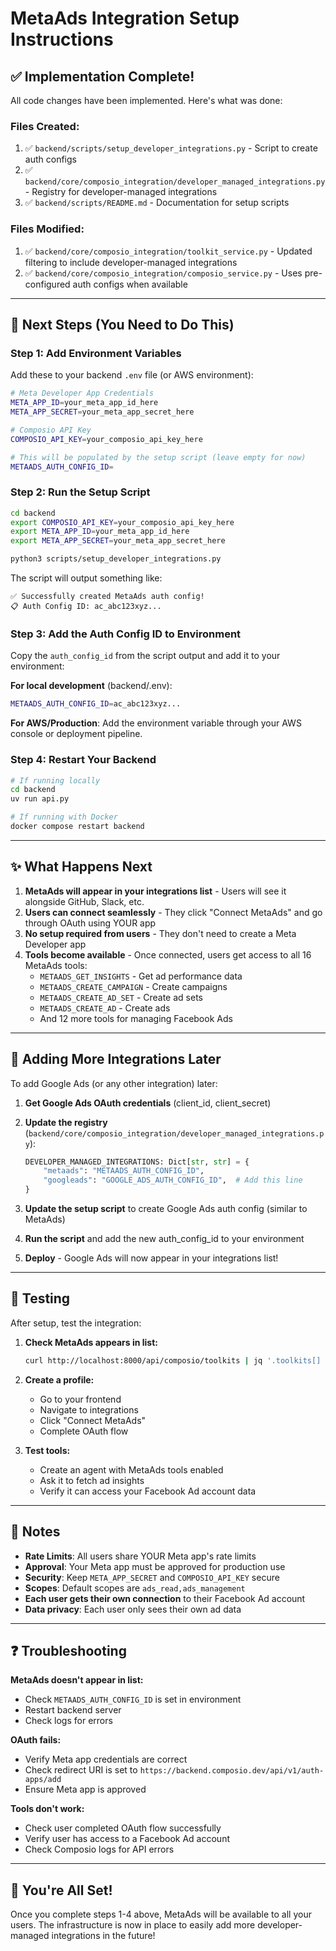 # MetaAds Integration Setup Instructions

## ✅ Implementation Complete!

All code changes have been implemented. Here's what was done:

### Files Created:
1. ✅ `backend/scripts/setup_developer_integrations.py` - Script to create auth configs
2. ✅ `backend/core/composio_integration/developer_managed_integrations.py` - Registry for developer-managed integrations
3. ✅ `backend/scripts/README.md` - Documentation for setup scripts

### Files Modified:
1. ✅ `backend/core/composio_integration/toolkit_service.py` - Updated filtering to include developer-managed integrations
2. ✅ `backend/core/composio_integration/composio_service.py` - Uses pre-configured auth configs when available

---

## 🚀 Next Steps (You Need to Do This)

### Step 1: Add Environment Variables

Add these to your backend `.env` file (or AWS environment):

```bash
# Meta Developer App Credentials
META_APP_ID=your_meta_app_id_here
META_APP_SECRET=your_meta_app_secret_here

# Composio API Key
COMPOSIO_API_KEY=your_composio_api_key_here

# This will be populated by the setup script (leave empty for now)
METAADS_AUTH_CONFIG_ID=
```

### Step 2: Run the Setup Script

```bash
cd backend
export COMPOSIO_API_KEY=your_composio_api_key_here
export META_APP_ID=your_meta_app_id_here
export META_APP_SECRET=your_meta_app_secret_here

python3 scripts/setup_developer_integrations.py
```

The script will output something like:
```
✅ Successfully created MetaAds auth config!
📋 Auth Config ID: ac_abc123xyz...
```

### Step 3: Add the Auth Config ID to Environment

Copy the `auth_config_id` from the script output and add it to your environment:

**For local development** (backend/.env):
```bash
METAADS_AUTH_CONFIG_ID=ac_abc123xyz...
```

**For AWS/Production**:
Add the environment variable through your AWS console or deployment pipeline.

### Step 4: Restart Your Backend

```bash
# If running locally
cd backend
uv run api.py

# If running with Docker
docker compose restart backend
```

---

## ✨ What Happens Next

1. **MetaAds will appear in your integrations list** - Users will see it alongside GitHub, Slack, etc.
2. **Users can connect seamlessly** - They click "Connect MetaAds" and go through OAuth using YOUR app
3. **No setup required from users** - They don't need to create a Meta Developer app
4. **Tools become available** - Once connected, users get access to all 16 MetaAds tools:
   - `METAADS_GET_INSIGHTS` - Get ad performance data
   - `METAADS_CREATE_CAMPAIGN` - Create campaigns
   - `METAADS_CREATE_AD_SET` - Create ad sets
   - `METAADS_CREATE_AD` - Create ads
   - And 12 more tools for managing Facebook Ads

---

## 🔮 Adding More Integrations Later

To add Google Ads (or any other integration) later:

1. **Get Google Ads OAuth credentials** (client_id, client_secret)

2. **Update the registry** (`backend/core/composio_integration/developer_managed_integrations.py`):
   ```python
   DEVELOPER_MANAGED_INTEGRATIONS: Dict[str, str] = {
       "metaads": "METAADS_AUTH_CONFIG_ID",
       "googleads": "GOOGLE_ADS_AUTH_CONFIG_ID",  # Add this line
   }
   ```

3. **Update the setup script** to create Google Ads auth config (similar to MetaAds)

4. **Run the script** and add the new auth_config_id to your environment

5. **Deploy** - Google Ads will now appear in your integrations list!

---

## 🧪 Testing

After setup, test the integration:

1. **Check MetaAds appears in list:**
   ```bash
   curl http://localhost:8000/api/composio/toolkits | jq '.toolkits[] | select(.slug == "metaads")'
   ```

2. **Create a profile:**
   - Go to your frontend
   - Navigate to integrations
   - Click "Connect MetaAds"
   - Complete OAuth flow

3. **Test tools:**
   - Create an agent with MetaAds tools enabled
   - Ask it to fetch ad insights
   - Verify it can access your Facebook Ad account data

---

## 📝 Notes

- **Rate Limits**: All users share YOUR Meta app's rate limits
- **Approval**: Your Meta app must be approved for production use
- **Security**: Keep `META_APP_SECRET` and `COMPOSIO_API_KEY` secure
- **Scopes**: Default scopes are `ads_read,ads_management`
- **Each user gets their own connection** to their Facebook Ad account
- **Data privacy**: Each user only sees their own ad data

---

## ❓ Troubleshooting

**MetaAds doesn't appear in list:**
- Check `METAADS_AUTH_CONFIG_ID` is set in environment
- Restart backend server
- Check logs for errors

**OAuth fails:**
- Verify Meta app credentials are correct
- Check redirect URI is set to `https://backend.composio.dev/api/v1/auth-apps/add`
- Ensure Meta app is approved

**Tools don't work:**
- Check user completed OAuth flow successfully
- Verify user has access to a Facebook Ad account
- Check Composio logs for API errors

---

## 🎉 You're All Set!

Once you complete steps 1-4 above, MetaAds will be available to all your users. The infrastructure is now in place to easily add more developer-managed integrations in the future!

